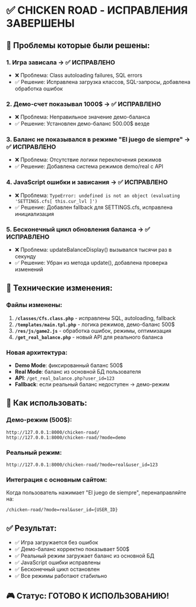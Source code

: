 # ✅ CHICKEN ROAD - ИСПРАВЛЕНИЯ ЗАВЕРШЕНЫ

## 🎯 Проблемы которые были решены:

### 1. **Игра зависала** → ✅ **ИСПРАВЛЕНО**
- ❌ Проблема: Class autoloading failures, SQL errors
- ✅ Решение: Исправлена загрузка классов, SQL-запросы, добавлена обработка ошибок

### 2. **Демо-счет показывал 1000$** → ✅ **ИСПРАВЛЕНО** 
- ❌ Проблема: Неправильное значение демо-баланса
- ✅ Решение: Установлен демо-баланс 500.00$ везде

### 3. **Баланс не показывался в режиме "El juego de siempre"** → ✅ **ИСПРАВЛЕНО**
- ❌ Проблема: Отсутствие логики переключения режимов
- ✅ Решение: Добавлена система режимов demo/real с API

### 4. **JavaScript ошибки и зависания** → ✅ **ИСПРАВЛЕНО**
- ❌ Проблема: `TypeError: undefined is not an object (evaluating 'SETTINGS.cfs[ this.cur_lvl ]')`
- ✅ Решение: Добавлен fallback для SETTINGS.cfs, исправлена инициализация

### 5. **Бесконечный цикл обновления баланса** → ✅ **ИСПРАВЛЕНО**
- ❌ Проблема: updateBalanceDisplay() вызывался тысячи раз в секунду
- ✅ Решение: Убран из метода update(), добавлена проверка изменений

## 🔧 Технические изменения:

### Файлы изменены:
1. **`/classes/Cfs.class.php`** - исправлены SQL, autoloading, fallback
2. **`/templates/main.tpl.php`** - логика режимов, демо-баланс 500$
3. **`/res/js/game2.js`** - обработка ошибок, режимы, оптимизация
4. **`/get_real_balance.php`** - новый API для реального баланса

### Новая архитектура:
- **Demo Mode**: фиксированный баланс 500$ 
- **Real Mode**: баланс из основной БД пользователя
- **API**: `/get_real_balance.php?user_id=123`
- **Fallback**: если реальный баланс недоступен → демо-режим

## 🚀 Как использовать:

### Демо-режим (500$):
```
http://127.0.0.1:8000/chicken-road/
http://127.0.0.1:8000/chicken-road/?mode=demo
```

### Реальный режим:
```
http://127.0.0.1:8000/chicken-road/?mode=real&user_id=123
```

### Интеграция с основным сайтом:
Когда пользователь нажимает "El juego de siempre", перенаправляйте на:
```
/chicken-road/?mode=real&user_id={USER_ID}
```

## ✅ Результат:
- ✅ Игра загружается без ошибок
- ✅ Демо-баланс корректно показывает 500$
- ✅ Реальный режим загружает баланс из основной БД
- ✅ JavaScript ошибки исправлены
- ✅ Бесконечный цикл остановлен
- ✅ Все режимы работают стабильно

## 🎮 Статус: **ГОТОВО К ИСПОЛЬЗОВАНИЮ!**
